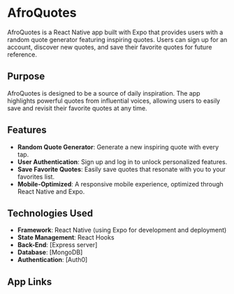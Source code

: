 # AfroQuotes

AfroQuotes is a React Native app built with Expo that provides users with a random quote generator featuring inspiring quotes. Users can sign up for an account, discover new quotes, and save their favorite quotes for future reference.

## Purpose
AfroQuotes is designed to be a source of daily inspiration. The app highlights powerful quotes from influential voices, allowing users to easily save and revisit their favorite quotes at any time.

## Features
- **Random Quote Generator**: Generate a new inspiring quote with every tap.
- **User Authentication**: Sign up and log in to unlock personalized features.
- **Save Favorite Quotes**: Easily save quotes that resonate with you to your favorites list.
- **Mobile-Optimized**: A responsive mobile experience, optimized through React Native and Expo.

## Technologies Used
- **Framework**: React Native (using Expo for development and deployment)
- **State Management**: React Hooks 
- **Back-End**: [Express server]
- **Database**: [MongoDB]
- **Authentication**: [Auth0]

## App Links
